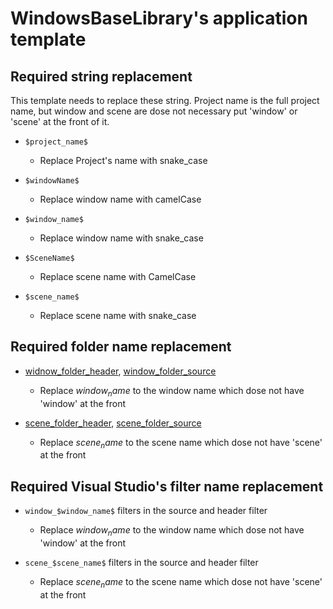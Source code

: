 ﻿# WindowsBaseLibrary's application template

## Required string replacement
This template needs to replace these string. Project name is the full project name, but window and scene are dose not necessary put 'window' or 'scene' at the front of it.

- `$project_name$`
  - Replace Project's name with snake_case

- `$windowName$`
  - Replace window name with camelCase

- `$window_name$`
  - Replace window name with snake_case

- `$SceneName$`
  - Replace scene name with CamelCase

- `$scene_name$`
  - Replace scene name with snake_case

## Required folder name replacement
- [widnow_folder_header](include/window_$window_name$), [window_folder_source](src/window$window_name$)
  - Replace $window_name$ to the window name which dose not have 'window' at the front

- [scene_folder_header](include/scene_$scene_name$), [scene_folder_source](src/scene_$scene_name$)
  - Replace $scene_name$ to the scene name which dose not have 'scene' at the front

## Required Visual Studio's filter name replacement
- `window_$window_name$` filters in the source and header filter
  - Replace $window_name$ to the window name which dose not have 'window' at the front

- `scene_$scene_name$` filters in the source and header filter
  - Replace $scene_name$ to the scene name which dose not have 'scene' at the front